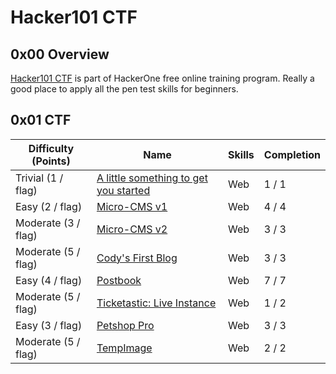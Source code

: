 # Hacker101 CTF

## 0x00 Overview

[Hacker101 CTF][1] is part of HackerOne free online training program. Really a good place to apply all the pen test skills for beginners.

## 0x01 CTF

| Difficulty (Points) |	Name                                       | Skills | Completion |
| ------------------- | ------------------------------------------ | ------ | ---------- |
| Trivial (1 / flag)  | [A little something to get you started][2] | Web    | 1 / 1      |
| Easy (2 / flag)     | [Micro-CMS v1][3]                          | Web    | 4 / 4      |
| Moderate (3 / flag) | [Micro-CMS v2][5]                          | Web    | 3 / 3      |
| Moderate (5 / flag) | [Cody's First Blog][8]                     | Web    | 3 / 3      |
| Easy (4 / flag)     | [Postbook][6]                              | Web    | 7 / 7      |
| Moderate (5 / flag) | [Ticketastic: Live Instance][9]            | Web    | 1 / 2      |
| Easy (3 / flag)     | [Petshop Pro][7]                           | Web    | 3 / 3      |
| Moderate (5 / flag) | [TempImage][4]                             | Web    | 2 / 2      |

[1]: https://ctf.hacker101.com/ctf
[2]: ./a_little_something_to_get_you_started
[3]: ./micro-cms_v1
[4]: ./tempimage
[5]: ./micro-cms_v2
[6]: ./postbook
[7]: ./petshop_pro
[8]: ./codys_first_blog
[9]: ./ticketastic_live_instance